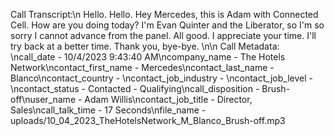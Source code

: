 Call Transcript:\n Hello. Hello. Hey Mercedes, this is Adam with Connected Cell. How are you doing today? I'm Evan Quinter and the Liberator, so I'm so sorry I cannot advance from the panel. All good. I appreciate your time. I'll try back at a better time. Thank you, bye-bye. \n\n Call Metadata: \ncall_date - 10/4/2023 9:43:40 AM\ncompany_name - The Hotels Network\ncontact_first_name - Mercedes\ncontact_last_name - Blanco\ncontact_country - \ncontact_job_industry - \ncontact_job_level - \ncontact_status - Contacted - Qualifying\ncall_disposition - Brush-off\nuser_name - Adam Willis\ncontact_job_title - Director, Sales\ncall_talk_time - 17 Seconds\nfile_name - uploads/10_04_2023_TheHotelsNetwork_M_Blanco_Brush-off.mp3
